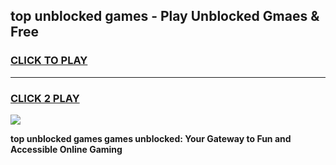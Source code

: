 
## top unblocked games - Play Unblocked Gmaes & Free
<h3>
<a href="https://premium.freeplayer.one?title=top_unblocked_games&ref=19F">CLICK TO PLAY</a></h3>
<hr>

<h3>
<a href="https://premium.freeplayer.one?title=top_unblocked_games&ref=19F">CLICK 2 PLAY</a>
  
</h3>

<a href="https://premium.freeplayer.one?title=top_unblocked_games&ref=19F/"><img src="https://clearcache.store/games.png"></a>


**top unblocked games games unblocked: Your Gateway to Fun and Accessible Online Gaming**
